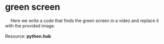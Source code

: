 # green screen
&emsp; Here we write a code that finds the green screen in a video and replace it with the provided image.<br/>
<br/>
Resource: **python.hub**
